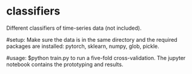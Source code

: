 # classifiers
Different classifiers of time-series data (not included).

#setup:
Make sure the data is in the same directory and the required packages are installed: pytorch, sklearn, numpy, glob, pickle.

#usage:
$python train.py to run a five-fold cross-validation.  The jupyter notebook contains the prototyping and results.
